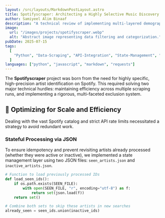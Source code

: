 ```yaml
---
layout: /src/layouts/MarkdownPostLayout.astro
title: Spotifyscraper: Architecting a Highly Selective Music Discovery Engine
author: Samiyeel Alim Binaaf
description: "A technical review of implementing multi-layered demographic exclusion filters and state management for scalable music artist discovery using the Spotify API in Python."
image:
  url: "/images/projects/spotifyscraper.webp"
  alt: "Abstract image representing data filtering and categorization."
pubDate: 2025-07-15
tags:
  [
    "Python", "Data-Scraping", "API-Integration", "State-Management", "Data-Filtering"
  ]
languages: ["python", "javascript", "markdown", "requests"]
---
```


The **Spotifyscraper** project was born from the need for highly specific, high-precision artist identification on Spotify. This required solving two major technical hurdles: maintaining efficiency across multiple scraping runs, and implementing a rigorous, multi-faceted exclusion system.

## 💾 Optimizing for Scale and Efficiency

Dealing with the vast Spotify catalog and strict API rate limits necessitated a strategy to avoid redundant work.

### Stateful Processing via JSON

To ensure idempotency and prevent revisiting artists already processed (whether they were active or inactive), we implemented a state management layer using two JSON files: `seen_artists.json` and `inactive_artists.json`.

```python
# Function to load previously processed IDs
def load_seen_ids():
    if os.path.exists(SEEN_FILE):
        with open(SEEN_FILE, "r", encoding="utf-8") as f:
            return set(json.load(f))
    return set()

# Combine both sets to skip these artists in new searches
already_seen = seen_ids.union(inactive_ids)